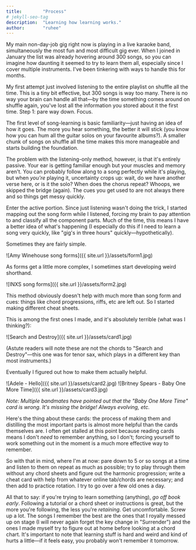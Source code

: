 ```yaml
---
title:        "Process"
# jekyll-seo-tag
description:  "Learning how learning works."
author:       "ruhee"
---
```


My main non-day-job gig right now is playing in a live karaoke band, simultaneously the most fun and most difficult gig ever. When I joined in January the list was already hovering around 300 songs, so you can imagine how daunting it seemed to try to learn them all, especially since I cover multiple instruments. I've been tinkering with ways to handle this for months.

My first attempt just involved listening to the entire playlist on shuffle all the time. This is a tiny bit effective, but 300 songs is way too many. There is no way your brain can handle all that—by the time something comes around on shuffle again, you've lost all the information you stored about it the first time. Step 1: pare way down. Focus.

The first level of song-learning is basic familiarity—just having an idea of how it goes. The more you hear something, the better it will stick (you know how you can hum all the guitar solos on your favourite albums?). A smaller chunk of songs on shuffle all the time makes this more manageable and starts building the foundation.

The problem with the listening-only method, however, is that it's entirely passive. Your ear is getting familiar enough but your muscles and memory aren't. You can probably follow along to a song perfectly while it's playing, but when _you're_ playing it, uncertainty crops up: wait, do we have another verse here, or is it the solo? When does the chorus repeat? Whoops, we skipped the bridge (again). The cues you get used to are not always there and so things get messy quickly.

Enter the active portion. Since just listening wasn't doing the trick, I started mapping out the song form while I listened, forcing my brain to pay attention to and classify all the component parts. Much of the time, this means I have a better idea of what's happening (I especially do this if I need to learn a song very quickly, like "gig's in three hours" quickly—hypothetically).

Sometimes they are fairly simple.

![Amy Winehouse song forms]({{ site.url }}/assets/form1.jpg)

As forms get a little more complex, I sometimes start developing weird shorthand.

![INXS song forms]({{ site.url }}/assets/form2.jpg)

This method obviously doesn't help with much more than song form and cues: things like chord progressions, riffs, etc are left out. So I started making different cheat sheets.

This is among the first ones I made, and it's absolutely terrible (what was I thinking?):

![Search and Destroy]({{ site.url }}/assets/card1.jpg)

(Astute readers will note these are not the chords to "Search and Destroy"—this one was for tenor sax, which plays in a different key than most instruments.)

Eventually I figured out how to make them actually helpful.

![Adele - Hello]({{ site.url }}/assets/card2.jpg)
![Britney Spears - Baby One More Time]({{ site.url }}/assets/card3.jpg)

*Note: Multiple bandmates have pointed out that the "Baby One More Time" card is wrong. It's missing the bridge! Always evolving, etc.*

Here's the thing about these cards: the process of making them and distilling the most important parts is almost more helpful than the cards themselves are. I often get stalled at this point because reading cards means I don't _need_ to remember anything, so I don't; forcing yourself to work something out in the moment is a much more effective way to remember.

So with that in mind, where I'm at now: pare down to 5 or so songs at a time and listen to them on repeat as much as possible; try to play through them without any chord sheets and figure out the harmonic progression; write a cheat card with help from whatever online tab/chords are necessary; and then add to practice rotation. I try to go over a few old ones a day.

All that to say: if you're trying to learn something (anything), _go off book early_. Following a tutorial or a chord sheet or instructions is great, but the more you're following, the less you're _retaining_. Get uncomfortable. Screw up a lot. The songs I remember the best are the ones that I royally messed up on stage (I will never again forget the key change in "Surrender") and the ones I made myself try to figure out at home before looking at a chord chart. It's important to note that learning stuff is hard and weird and kind of hurts a little—if it feels easy, you probably won't remember it tomorrow.